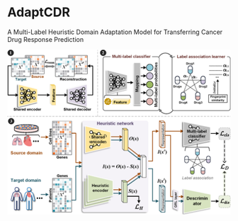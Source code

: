 # AdaptCDR
A Multi-Label Heuristic Domain Adaptation Model for Transferring Cancer Drug Response Prediction

![Framework of GraphCDR](https://github.com/luodandan/AdaptCDR/blob/main/Framework.png)  

